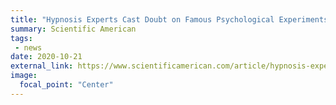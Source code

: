 ```yaml
---
title: "Hypnosis Experts Cast Doubt on Famous Psychological Experiments"
summary: Scientific American
tags:
 - news
date: 2020-10-21
external_link: https://www.scientificamerican.com/article/hypnosis-experts-cast-doubt-on-famous-psychological-experiments/
image:
  focal_point: "Center"
---
```

